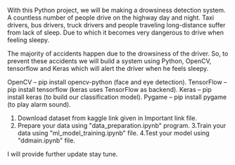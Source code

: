 With this Python project, we will be making a drowsiness detection system.
A countless number of people drive on the highway day and night. 
Taxi drivers, bus drivers, truck drivers and people traveling long-distance
suffer from lack of sleep.
Due to which it becomes very dangerous to drive when feeling sleepy.

The majority of accidents happen due to the drowsiness of the driver. 
So, to prevent these accidents we will build a system using Python, OpenCV,
tensorflow and Keras which will alert the driver when he feels sleepy.

OpenCV – pip install opencv-python (face and eye detection).
TensorFlow – pip install tensorflow (keras uses TensorFlow as backend).
Keras – pip install keras (to build our classification model).
Pygame – pip install pygame (to play alarm sound).

1. Download dataset from kaggle link given in Important link file.
2. Prepare your data using "data_preparation.ipynb" program.
3.Train your data using "ml_model_training.ipynb" file.
4.Test your model using "ddmain.ipynb" file.






I will provide further update stay tune.



